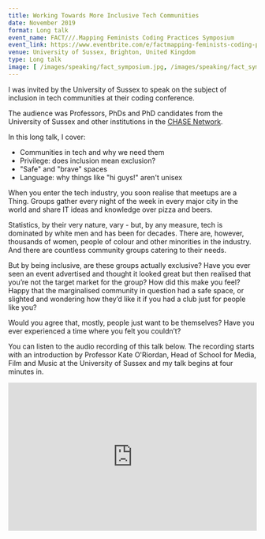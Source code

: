 ```yaml
---
title: Working Towards More Inclusive Tech Communities
date: November 2019
format: Long talk
event_name: FACT///.Mapping Feminists Coding Practices Symposium
event_link: https://www.eventbrite.com/e/factmapping-feminists-coding-practices-symposium-tickets-73970980193#
venue: University of Sussex, Brighton, United Kingdom
type: Long talk
image: [ /images/speaking/fact_symposium.jpg, /images/speaking/fact_symposium_tweet.jpg, /images/speaking/fact_symposium_graphic.jpg ]
---
```


I was invited by the University of Sussex to speak on the subject of inclusion in tech communities at their coding conference.

The audience was Professors, PhDs and PhD candidates from the University of Sussex and other institutions in the [CHASE Network](https://www.chase.ac.uk/aboutchase).

In this long talk, I cover:

* Communities in tech and why we need them
* Privilege: does inclusion mean exclusion?
* "Safe" and "brave" spaces
* Language: why things like "hi guys!" aren't unisex

When you enter the tech industry, you soon realise that meetups are a Thing.  Groups gather every night of the week in every major city in the world and share IT ideas and knowledge over pizza and beers.

Statistics, by their very nature, vary - but, by any measure, tech is dominated by white men and has been for decades.  There are, however, thousands of women, people of colour and other minorities in the industry.  And there are countless community groups catering to their needs.

But by being inclusive, are these groups actually exclusive?  Have you ever seen an event advertised and thought it looked great but then realised that you’re not the target market for the group? How did this make you feel?  Happy that the marginalised community in question had a safe space, or slighted and wondering how they’d like it if you had a club just for people like you?

Would you agree that, mostly, people just want to be themselves?  Have you ever experienced a time where you felt you couldn’t?

You can listen to the audio recording of this talk below.  The recording starts with an introduction by Professor Kate O'Riordan, Head of School for Media, Film and Music at the University of Sussex and my talk begins at four minutes in.

<iframe width="100%" height="300" scrolling="no" frameborder="no" allow="autoplay" src="https://w.soundcloud.com/player/?url=https%3A//api.soundcloud.com/tracks/736947151&color=%23ff5500&auto_play=false&hide_related=false&show_comments=true&show_user=true&show_reposts=false&show_teaser=true&visual=true"></iframe>
